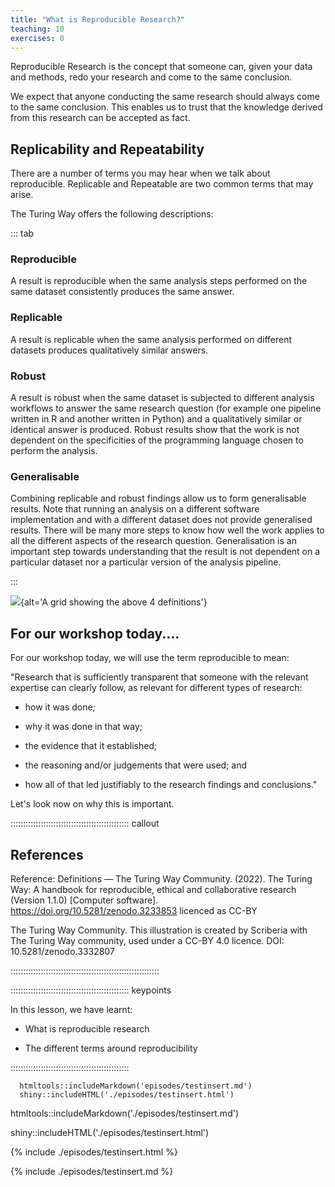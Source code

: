 ```yaml
---
title: "What is Reproducible Research?"
teaching: 10
exercises: 0
---
```



Reproducible Research is the concept that someone can, given your data and methods, redo your research and come to the same conclusion.

We expect that anyone conducting the same research should always come to the same conclusion. This enables us to trust that the knowledge derived from this research can be accepted as fact.



## Replicability and Repeatability

There are a number of terms you may hear when we talk about reproducible. Replicable and Repeatable are two common terms that may arise.

The Turing Way offers the following descriptions:



::: tab


### Reproducible
A result is reproducible when the same analysis steps performed on the same dataset consistently produces the same answer.

### Replicable
A result is replicable when the same analysis performed on different datasets produces qualitatively similar answers.

### Robust
A result is robust when the same dataset is subjected to different analysis workflows to answer the same research question (for example one pipeline written in R and another written in Python) and a qualitatively similar or identical answer is produced. Robust results show that the work is not dependent on the specificities of the programming language chosen to perform the analysis.

### Generalisable
Combining replicable and robust findings allow us to form generalisable results. Note that running an analysis on a different software implementation and with a different dataset does not provide generalised results. There will be many more steps to know how well the work applies to all the different aspects of the research question. Generalisation is an important step towards understanding that the result is not dependent on a particular dataset nor a particular version of the analysis pipeline.

:::

![](https://the-turing-way.netlify.app/_images/reproducible-definition-grid.svg){alt='A grid showing the above 4 definitions'}


## For our workshop today....


For our workshop today, we will use the term reproducible to mean:

"Research that is sufficiently transparent that someone with the relevant expertise
can clearly follow, as relevant for different types of research:

- how it was done;

- why it was done in that way;

- the evidence that it established;

- the reasoning and/or judgements that were used; and

- how all of that led justifiably to the research findings and conclusions." 

Let's look now on why this is important.



::::::::::::::::::::::::::::::::::::::::::::::: callout

## References

Reference: Definitions — The Turing Way Community. (2022). The Turing Way: A handbook for reproducible, ethical and collaborative research (Version 1.1.0) [Computer software]. https://doi.org/10.5281/zenodo.3233853 licenced as CC-BY

The Turing Way Community. This illustration is created by Scriberia with The Turing Way community, used under a CC-BY 4.0 licence. DOI: 10.5281/zenodo.3332807

:::::::::::::::::::::::::::::::::::::::::::::::::::::::::::


::::::::::::::::::::::::::::::::::::::::::::::: keypoints

In this lesson, we have learnt:

- What is reproducible research

- The different terms around reproducibility

:::::::::::::::::::::::::::::::::::::::::::::::



```{r}
  htmltools::includeMarkdown('episodes/testinsert.md')
  shiny::includeHTML('./episodes/testinsert.html')
```

htmltools::includeMarkdown('./episodes/testinsert.md')

shiny::includeHTML('./episodes/testinsert.html')

{% include ./episodes/testinsert.html %}

{% include ./episodes/testinsert.md %}

<div w3-include-html="./episodes/testinsert.html"></div>


